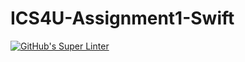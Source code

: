 # ICS4U-Assignment1-Swift
[![GitHub's Super Linter](https://github.com/Roman-Cernetchi/ICS4U-Assignment1-Swift/workflows/GitHub's%20Super%20Linter/badge.svg)](https://github.com/Roman-Cernetchi/ICS4U-Assignment1-Swift/actions)
